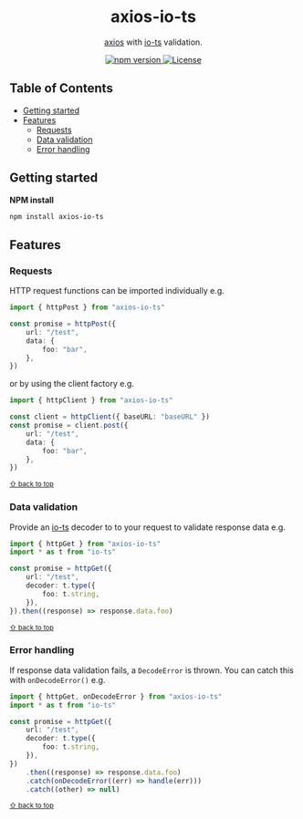 <p align="center">
	<h1 align="center">axios-io-ts</h1>
	<p align="center">
        <a href="https://github.com/axios/axios">axios</a> with <a href="https://github.com/gcanti/io-ts">io-ts</a> validation.
  </p>
</p>
<p align="center">
  <a href="https://github.com/johnyherangi/axios-io-ts/actions/workflows/ci.yml">
  <img src="https://github.com/johnyherangi/axios-io-ts/actions/workflows/ci.yml/badge.svg" alt="npm version">
  </a>
  <a href="https://codecov.io/gh/johnyherangi/axios-io-ts">
  <img src="https://codecov.io/gh/johnyherangi/axios-io-ts/branch/master/graph/badge.svg" alt="License">
  </a>
</p>

<!-- Used for the "back to top" links within the document -->
<div id="contents"></div>

## Table of Contents

-   [Getting started](#getting-started)
-   [Features](#features)
    -   [Requests](#requests)
    -   [Data validation](#data-validation)
    -   [Error handling](#error-handling)

## Getting started

**NPM install**

```sh
npm install axios-io-ts
```

## Features

### Requests

HTTP request functions can be imported individually e.g.

```ts
import { httpPost } from "axios-io-ts"

const promise = httpPost({
    url: "/test",
    data: {
        foo: "bar",
    },
})
```

or by using the client factory e.g.

```ts
import { httpClient } from "axios-io-ts"

const client = httpClient({ baseURL: "baseURL" })
const promise = client.post({
    url: "/test",
    data: {
        foo: "bar",
    },
})
```

<sub>[⇧ back to top](#contents)</sub>

### Data validation

Provide an [io-ts](https://github.com/gcanti/io-ts) decoder to to your request to validate response data e.g.

```ts
import { httpGet } from "axios-io-ts"
import * as t from "io-ts"

const promise = httpGet({
    url: "/test",
    decoder: t.type({
        foo: t.string,
    }),
}).then((response) => response.data.foo)
```

<sub>[⇧ back to top](#contents)</sub>

### Error handling

If response data validation fails, a `DecodeError` is thrown. You can catch this with `onDecodeError()` e.g.

```ts
import { httpGet, onDecodeError } from "axios-io-ts"
import * as t from "io-ts"

const promise = httpGet({
    url: "/test",
    decoder: t.type({
        foo: t.string,
    }),
})
    .then((response) => response.data.foo)
    .catch(onDecodeError((err) => handle(err)))
    .catch((other) => null)
```

<sub>[⇧ back to top](#contents)</sub>
